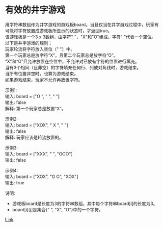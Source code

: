 <h1>有效的井字游戏</h1>

用字符串数组作为井字游戏的游戏板board。当且仅当在井字游戏过程中，玩家有可能将字符放置成游戏板所显示的状态时，才返回true。</br>
该游戏板是一个3 x 3数组，由字符" "，"X"和"O"组成。字符" "代表一个空位。</br>
以下是井字游戏的规则：</br>
玩家轮流将字符放入空位（" "）中。</br>
第一个玩家总是放字符“X”，且第二个玩家总是放字符“O”。</br>
“X”和“O”只允许放置在空位中，不允许对已放有字符的位置进行填充。</br>
当有3个相同（且非空）的字符填充任何行、列或对角线时，游戏结束。</br>
当所有位置非空时，也算为游戏结束。</br>
如果游戏结束，玩家不允许再放置字符。</br>

示例1:</br>
输入: board = ["O  ", "   ", "   "]</br>
输出: false</br>
解释: 第一个玩家总是放置“X”。</br>

示例2:</br>
输入: board = ["XOX", " X ", "   "]</br>
输出: false</br>
解释: 玩家应该是轮流放置的。</br>

示例3:</br>
输入: board = ["XXX", "   ", "OOO"]</br>
输出: false</br>

示例4:</br>
输入: board = ["XOX", "O O", "XOX"]</br>
输出: true</br>

说明:
- 游戏板board是长度为3的字符串数组，其中每个字符串board[i]的长度为3。
- board[i][j]是集合{" ", "X", "O"}中的一个字符。

[Link](https://leetcode-cn.com/problems/valid-tic-tac-toe-state/)